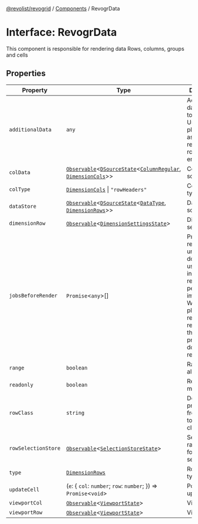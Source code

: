 [@revolist/revogrid](README.md) / [Components](Namespace.Components.md) / RevogrData

# Interface: RevogrData

This component is responsible for rendering data
Rows, columns, groups and cells

## Properties

| Property | Type | Description | Defined in |
| ------ | ------ | ------ | ------ |
| `additionalData` | `any` | Additional data to pass to renderer Used in plugins such as vue or react to pass root app entity to cells | [src/components.d.ts:312](https://github.com/revolist/revogrid/blob/1d7f63e049242097564b7da6ec33fe3875543951/src/components.d.ts#L312) |
| `colData` | [`Observable`](TypeAlias.Observable.md)\<[`DSourceState`](TypeAlias.DSourceState.md)\<[`ColumnRegular`](Interface.ColumnRegular.md), [`DimensionCols`](TypeAlias.DimensionCols.md)\>\> | Column source | [src/components.d.ts:316](https://github.com/revolist/revogrid/blob/1d7f63e049242097564b7da6ec33fe3875543951/src/components.d.ts#L316) |
| `colType` | [`DimensionCols`](TypeAlias.DimensionCols.md) \| `"rowHeaders"` | Column data type | [src/components.d.ts:320](https://github.com/revolist/revogrid/blob/1d7f63e049242097564b7da6ec33fe3875543951/src/components.d.ts#L320) |
| `dataStore` | [`Observable`](TypeAlias.Observable.md)\<[`DSourceState`](TypeAlias.DSourceState.md)\<[`DataType`](TypeAlias.DataType.md), [`DimensionRows`](TypeAlias.DimensionRows.md)\>\> | Data rows source | [src/components.d.ts:324](https://github.com/revolist/revogrid/blob/1d7f63e049242097564b7da6ec33fe3875543951/src/components.d.ts#L324) |
| `dimensionRow` | [`Observable`](TypeAlias.Observable.md)\<[`DimensionSettingsState`](Interface.DimensionSettingsState.md)\> | Dimension settings Y | [src/components.d.ts:328](https://github.com/revolist/revogrid/blob/1d7f63e049242097564b7da6ec33fe3875543951/src/components.d.ts#L328) |
| `jobsBeforeRender` | `Promise`\<`any`\>[] | Prevent rendering until job is done. Can be used for initial rendering performance improvement. When several plugins require initial rendering this will prevent double initial rendering. | [src/components.d.ts:332](https://github.com/revolist/revogrid/blob/1d7f63e049242097564b7da6ec33fe3875543951/src/components.d.ts#L332) |
| `range` | `boolean` | Range allowed | [src/components.d.ts:336](https://github.com/revolist/revogrid/blob/1d7f63e049242097564b7da6ec33fe3875543951/src/components.d.ts#L336) |
| `readonly` | `boolean` | Readonly mode | [src/components.d.ts:340](https://github.com/revolist/revogrid/blob/1d7f63e049242097564b7da6ec33fe3875543951/src/components.d.ts#L340) |
| `rowClass` | `string` | Defines property from which to read row class | [src/components.d.ts:344](https://github.com/revolist/revogrid/blob/1d7f63e049242097564b7da6ec33fe3875543951/src/components.d.ts#L344) |
| `rowSelectionStore` | [`Observable`](TypeAlias.Observable.md)\<[`SelectionStoreState`](TypeAlias.SelectionStoreState.md)\> | Selection, range, focus for row selection | [src/components.d.ts:348](https://github.com/revolist/revogrid/blob/1d7f63e049242097564b7da6ec33fe3875543951/src/components.d.ts#L348) |
| `type` | [`DimensionRows`](TypeAlias.DimensionRows.md) | Row data type | [src/components.d.ts:352](https://github.com/revolist/revogrid/blob/1d7f63e049242097564b7da6ec33fe3875543951/src/components.d.ts#L352) |
| `updateCell` | (`e`: \{ `col`: `number`; `row`: `number`; \}) => `Promise`\<`void`\> | Pointed cell update. | [src/components.d.ts:356](https://github.com/revolist/revogrid/blob/1d7f63e049242097564b7da6ec33fe3875543951/src/components.d.ts#L356) |
| `viewportCol` | [`Observable`](TypeAlias.Observable.md)\<[`ViewportState`](Interface.ViewportState.md)\> | Viewport X | [src/components.d.ts:360](https://github.com/revolist/revogrid/blob/1d7f63e049242097564b7da6ec33fe3875543951/src/components.d.ts#L360) |
| `viewportRow` | [`Observable`](TypeAlias.Observable.md)\<[`ViewportState`](Interface.ViewportState.md)\> | Viewport Y | [src/components.d.ts:364](https://github.com/revolist/revogrid/blob/1d7f63e049242097564b7da6ec33fe3875543951/src/components.d.ts#L364) |
